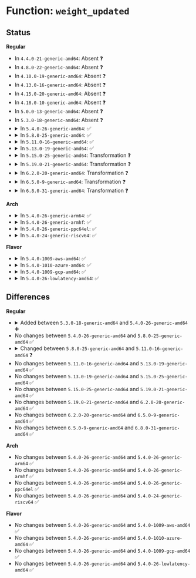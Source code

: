 # Function: <code>weight_updated</code>

## Status
<b>Regular</b>
<ul>
<li>
In <code>4.4.0-21-generic-amd64</code>: Absent ❓
</li>
<li>
In <code>4.8.0-22-generic-amd64</code>: Absent ❓
</li>
<li>
In <code>4.10.0-19-generic-amd64</code>: Absent ❓
</li>
<li>
In <code>4.13.0-16-generic-amd64</code>: Absent ❓
</li>
<li>
In <code>4.15.0-20-generic-amd64</code>: Absent ❓
</li>
<li>
In <code>4.18.0-10-generic-amd64</code>: Absent ❓
</li>
<li>
In <code>5.0.0-13-generic-amd64</code>: Absent ❓
</li>
<li>
In <code>5.3.0-18-generic-amd64</code>: Absent ❓
</li>
<li>
<details>
<summary>In <code>5.4.0-26-generic-amd64</code>: ✅</summary>

```c
void weight_updated(struct ioc_gq * iocg)
```

```json
{
  "name": "weight_updated",
  "collision_type": "Unique Static",
  "inline_type": "No",
  "funcs": [
    {
      "addr": 18446744071584156080,
      "name": "weight_updated",
      "external": false,
      "loc": "block/blk-iocost.c:1011",
      "file": "block/blk-iocost.c",
      "inline": "seen, unknown",
      "caller_inline": [],
      "caller_func": [
        "block/blk-iocost.c:ioc_weight_write",
        "block/blk-iocost.c:ioc_weight_write",
        "block/blk-iocost.c:ioc_pd_init"
      ]
    }
  ],
  "symbols": [
    {
      "addr": 18446744071584156080,
      "name": "weight_updated",
      "section": ".text",
      "bind": "STB_LOCAL",
      "size": 130
    }
  ]
}
```
</details>
</li>
<li>
<details>
<summary>In <code>5.8.0-25-generic-amd64</code>: ✅</summary>

```c
void weight_updated(struct ioc_gq * iocg)
```

```json
{
  "name": "weight_updated",
  "collision_type": "Unique Static",
  "inline_type": "No",
  "funcs": [
    {
      "addr": 18446744071584556160,
      "name": "weight_updated",
      "external": false,
      "loc": "block/blk-iocost.c:1009",
      "file": "block/blk-iocost.c",
      "inline": "seen, unknown",
      "caller_inline": [],
      "caller_func": [
        "block/blk-iocost.c:ioc_weight_write",
        "block/blk-iocost.c:ioc_weight_write",
        "block/blk-iocost.c:ioc_pd_init"
      ]
    }
  ],
  "symbols": [
    {
      "addr": 18446744071584556160,
      "name": "weight_updated",
      "section": ".text",
      "bind": "STB_LOCAL",
      "size": 164
    }
  ]
}
```
</details>
</li>
<li>
<details>
<summary>In <code>5.11.0-16-generic-amd64</code>: ✅</summary>

```c
void weight_updated(struct ioc_gq * iocg, struct ioc_now * now)
```

```json
{
  "name": "weight_updated",
  "collision_type": "Unique Static",
  "inline_type": "No",
  "funcs": [
    {
      "addr": 18446744071584670784,
      "name": "weight_updated",
      "external": false,
      "loc": "block/blk-iocost.c:1220",
      "file": "block/blk-iocost.c",
      "inline": "seen, unknown",
      "caller_inline": [],
      "caller_func": [
        "block/blk-iocost.c:ioc_weight_write",
        "block/blk-iocost.c:ioc_weight_write",
        "block/blk-iocost.c:ioc_pd_init"
      ]
    }
  ],
  "symbols": [
    {
      "addr": 18446744071584670784,
      "name": "weight_updated",
      "section": ".text",
      "bind": "STB_LOCAL",
      "size": 145
    }
  ]
}
```
</details>
</li>
<li>
<details>
<summary>In <code>5.13.0-19-generic-amd64</code>: ✅</summary>

```c
void weight_updated(struct ioc_gq * iocg, struct ioc_now * now)
```

```json
{
  "name": "weight_updated",
  "collision_type": "Unique Static",
  "inline_type": "No",
  "funcs": [
    {
      "addr": 18446744071584698784,
      "name": "weight_updated",
      "external": false,
      "loc": "block/blk-iocost.c:1226",
      "file": "block/blk-iocost.c",
      "inline": "seen, unknown",
      "caller_inline": [],
      "caller_func": [
        "block/blk-iocost.c:ioc_weight_write",
        "block/blk-iocost.c:ioc_weight_write",
        "block/blk-iocost.c:ioc_pd_init"
      ]
    }
  ],
  "symbols": [
    {
      "addr": 18446744071584698784,
      "name": "weight_updated",
      "section": ".text",
      "bind": "STB_LOCAL",
      "size": 145
    }
  ]
}
```
</details>
</li>
<li>
<details>
<summary>In <code>5.15.0-25-generic-amd64</code>: Transformation ❓</summary>

```c
void weight_updated(struct ioc_gq * iocg, struct ioc_now * now)
```

```json
{
  "name": "weight_updated",
  "collision_type": "Unique Static",
  "inline_type": "No",
  "funcs": [
    {
      "addr": 0,
      "name": "weight_updated",
      "external": false,
      "loc": "block/blk-iocost.c:1226",
      "file": "block/blk-iocost.c",
      "inline": "seen, unknown",
      "caller_inline": [],
      "caller_func": [
        "block/blk-iocost.c:ioc_weight_write",
        "block/blk-iocost.c:ioc_weight_write",
        "block/blk-iocost.c:ioc_pd_init"
      ]
    }
  ],
  "symbols": [
    {
      "addr": 18446744071585120352,
      "name": "weight_updated",
      "section": ".text",
      "bind": "STB_LOCAL",
      "size": 212
    },
    {
      "addr": 18446744071592320568,
      "name": "weight_updated.cold",
      "section": ".text",
      "bind": "STB_LOCAL",
      "size": 21
    }
  ]
}
```
</details>
</li>
<li>
<details>
<summary>In <code>5.19.0-21-generic-amd64</code>: Transformation ❓</summary>

```c
void weight_updated(struct ioc_gq * iocg, struct ioc_now * now)
```

```json
{
  "name": "weight_updated",
  "collision_type": "Unique Static",
  "inline_type": "No",
  "funcs": [
    {
      "addr": 0,
      "name": "weight_updated",
      "external": false,
      "loc": "block/blk-iocost.c:1225",
      "file": "block/blk-iocost.c",
      "inline": "seen, unknown",
      "caller_inline": [],
      "caller_func": [
        "block/blk-iocost.c:ioc_weight_write",
        "block/blk-iocost.c:ioc_weight_write",
        "block/blk-iocost.c:ioc_pd_init"
      ]
    }
  ],
  "symbols": [
    {
      "addr": 18446744071585858544,
      "name": "weight_updated",
      "section": ".text",
      "bind": "STB_LOCAL",
      "size": 233
    },
    {
      "addr": 18446744071594105222,
      "name": "weight_updated.cold",
      "section": ".text",
      "bind": "STB_LOCAL",
      "size": 21
    }
  ]
}
```
</details>
</li>
<li>
<details>
<summary>In <code>6.2.0-20-generic-amd64</code>: Transformation ❓</summary>

```c
void weight_updated(struct ioc_gq * iocg, struct ioc_now * now)
```

```json
{
  "name": "weight_updated",
  "collision_type": "Unique Static",
  "inline_type": "No",
  "funcs": [
    {
      "addr": 0,
      "name": "weight_updated",
      "external": false,
      "loc": "block/blk-iocost.c:1230",
      "file": "block/blk-iocost.c",
      "inline": "seen, unknown",
      "caller_inline": [],
      "caller_func": [
        "block/blk-iocost.c:ioc_weight_write",
        "block/blk-iocost.c:ioc_weight_write",
        "block/blk-iocost.c:ioc_pd_init"
      ]
    }
  ],
  "symbols": [
    {
      "addr": 18446744071586644560,
      "name": "weight_updated",
      "section": ".text",
      "bind": "STB_LOCAL",
      "size": 233
    },
    {
      "addr": 18446744071596109564,
      "name": "weight_updated.cold",
      "section": ".text",
      "bind": "STB_LOCAL",
      "size": 21
    }
  ]
}
```
</details>
</li>
<li>
<details>
<summary>In <code>6.5.0-9-generic-amd64</code>: Transformation ❓</summary>

```c
void weight_updated(struct ioc_gq * iocg, struct ioc_now * now)
```

```json
{
  "name": "weight_updated",
  "collision_type": "Unique Static",
  "inline_type": "No",
  "funcs": [
    {
      "addr": 0,
      "name": "weight_updated",
      "external": false,
      "loc": "block/blk-iocost.c:1246",
      "file": "block/blk-iocost.c",
      "inline": "seen, unknown",
      "caller_inline": [],
      "caller_func": [
        "block/blk-iocost.c:ioc_weight_write",
        "block/blk-iocost.c:ioc_weight_write",
        "block/blk-iocost.c:ioc_pd_init"
      ]
    }
  ],
  "symbols": [
    {
      "addr": 18446744071586902656,
      "name": "weight_updated",
      "section": ".text",
      "bind": "STB_LOCAL",
      "size": 233
    },
    {
      "addr": 18446744071596633452,
      "name": "weight_updated.cold",
      "section": ".text",
      "bind": "STB_LOCAL",
      "size": 21
    }
  ]
}
```
</details>
</li>
<li>
<details>
<summary>In <code>6.8.0-31-generic-amd64</code>: Transformation ❓</summary>

```c
void weight_updated(struct ioc_gq * iocg, struct ioc_now * now)
```

```json
{
  "name": "weight_updated",
  "collision_type": "Unique Static",
  "inline_type": "No",
  "funcs": [
    {
      "addr": 0,
      "name": "weight_updated",
      "external": false,
      "loc": "block/blk-iocost.c:1246",
      "file": "block/blk-iocost.c",
      "inline": "seen, unknown",
      "caller_inline": [],
      "caller_func": [
        "block/blk-iocost.c:ioc_weight_write",
        "block/blk-iocost.c:ioc_weight_write",
        "block/blk-iocost.c:ioc_pd_init"
      ]
    }
  ],
  "symbols": [
    {
      "addr": 18446744071587180688,
      "name": "weight_updated",
      "section": ".text",
      "bind": "STB_LOCAL",
      "size": 233
    },
    {
      "addr": 18446744071597539770,
      "name": "weight_updated.cold",
      "section": ".text",
      "bind": "STB_LOCAL",
      "size": 21
    }
  ]
}
```
</details>
</li>
</ul>
<b>Arch</b>
<ul>
<li>
<details>
<summary>In <code>5.4.0-26-generic-arm64</code>: ✅</summary>

```c
void weight_updated(struct ioc_gq * iocg)
```

```json
{
  "name": "weight_updated",
  "collision_type": "Unique Static",
  "inline_type": "No",
  "funcs": [
    {
      "addr": 18446603336496007416,
      "name": "weight_updated",
      "external": false,
      "loc": "block/blk-iocost.c:1011",
      "file": "block/blk-iocost.c",
      "inline": "seen, unknown",
      "caller_inline": [],
      "caller_func": [
        "block/blk-iocost.c:ioc_weight_write",
        "block/blk-iocost.c:ioc_weight_write",
        "block/blk-iocost.c:ioc_pd_init"
      ]
    }
  ],
  "symbols": [
    {
      "addr": 18446603336496007416,
      "name": "weight_updated",
      "section": ".text",
      "bind": "STB_LOCAL",
      "size": 160
    }
  ]
}
```
</details>
</li>
<li>
<details>
<summary>In <code>5.4.0-26-generic-armhf</code>: ✅</summary>

```c
void weight_updated(struct ioc_gq * iocg)
```

```json
{
  "name": "weight_updated",
  "collision_type": "Unique Static",
  "inline_type": "No",
  "funcs": [
    {
      "addr": 3229349492,
      "name": "weight_updated",
      "external": false,
      "loc": "block/blk-iocost.c:1011",
      "file": "block/blk-iocost.c",
      "inline": "seen, unknown",
      "caller_inline": [],
      "caller_func": [
        "block/blk-iocost.c:ioc_weight_write",
        "block/blk-iocost.c:ioc_weight_write",
        "block/blk-iocost.c:ioc_pd_init"
      ]
    }
  ],
  "symbols": [
    {
      "addr": 3229349492,
      "name": "weight_updated",
      "section": ".text",
      "bind": "STB_LOCAL",
      "size": 164
    }
  ]
}
```
</details>
</li>
<li>
<details>
<summary>In <code>5.4.0-26-generic-ppc64el</code>: ✅</summary>

```c
void weight_updated(struct ioc_gq * iocg)
```

```json
{
  "name": "weight_updated",
  "collision_type": "Unique Static",
  "inline_type": "No",
  "funcs": [
    {
      "addr": 13835058055290239344,
      "name": "weight_updated",
      "external": false,
      "loc": "block/blk-iocost.c:1011",
      "file": "block/blk-iocost.c",
      "inline": "seen, unknown",
      "caller_inline": [],
      "caller_func": [
        "block/blk-iocost.c:ioc_weight_write",
        "block/blk-iocost.c:ioc_weight_write",
        "block/blk-iocost.c:ioc_pd_init"
      ]
    }
  ],
  "symbols": [
    {
      "addr": 13835058055290239344,
      "name": "weight_updated",
      "section": ".text",
      "bind": "STB_LOCAL",
      "size": 216
    }
  ]
}
```
</details>
</li>
<li>
<details>
<summary>In <code>5.4.0-24-generic-riscv64</code>: ✅</summary>

```c
void weight_updated(struct ioc_gq * iocg)
```

```json
{
  "name": "weight_updated",
  "collision_type": "Unique Static",
  "inline_type": "No",
  "funcs": [
    {
      "addr": 18446743936275098004,
      "name": "weight_updated",
      "external": false,
      "loc": "block/blk-iocost.c:1011",
      "file": "block/blk-iocost.c",
      "inline": "seen, unknown",
      "caller_inline": [],
      "caller_func": [
        "block/blk-iocost.c:ioc_weight_write",
        "block/blk-iocost.c:ioc_weight_write",
        "block/blk-iocost.c:ioc_pd_init"
      ]
    }
  ],
  "symbols": [
    {
      "addr": 18446743936275098004,
      "name": "weight_updated",
      "section": ".text",
      "bind": "STB_LOCAL",
      "size": 170
    }
  ]
}
```
</details>
</li>
</ul>
<b>Flavor</b>
<ul>
<li>
<details>
<summary>In <code>5.4.0-1009-aws-amd64</code>: ✅</summary>

```c
void weight_updated(struct ioc_gq * iocg)
```

```json
{
  "name": "weight_updated",
  "collision_type": "Unique Static",
  "inline_type": "No",
  "funcs": [
    {
      "addr": 18446744071584124816,
      "name": "weight_updated",
      "external": false,
      "loc": "block/blk-iocost.c:1011",
      "file": "block/blk-iocost.c",
      "inline": "seen, unknown",
      "caller_inline": [],
      "caller_func": [
        "block/blk-iocost.c:ioc_weight_write",
        "block/blk-iocost.c:ioc_weight_write",
        "block/blk-iocost.c:ioc_pd_init"
      ]
    }
  ],
  "symbols": [
    {
      "addr": 18446744071584124816,
      "name": "weight_updated",
      "section": ".text",
      "bind": "STB_LOCAL",
      "size": 130
    }
  ]
}
```
</details>
</li>
<li>
<details>
<summary>In <code>5.4.0-1010-azure-amd64</code>: ✅</summary>

```c
void weight_updated(struct ioc_gq * iocg)
```

```json
{
  "name": "weight_updated",
  "collision_type": "Unique Static",
  "inline_type": "No",
  "funcs": [
    {
      "addr": 18446744071584060480,
      "name": "weight_updated",
      "external": false,
      "loc": "block/blk-iocost.c:1011",
      "file": "block/blk-iocost.c",
      "inline": "seen, unknown",
      "caller_inline": [],
      "caller_func": [
        "block/blk-iocost.c:ioc_weight_write",
        "block/blk-iocost.c:ioc_weight_write",
        "block/blk-iocost.c:ioc_pd_init"
      ]
    }
  ],
  "symbols": [
    {
      "addr": 18446744071584060480,
      "name": "weight_updated",
      "section": ".text",
      "bind": "STB_LOCAL",
      "size": 130
    }
  ]
}
```
</details>
</li>
<li>
<details>
<summary>In <code>5.4.0-1009-gcp-amd64</code>: ✅</summary>

```c
void weight_updated(struct ioc_gq * iocg)
```

```json
{
  "name": "weight_updated",
  "collision_type": "Unique Static",
  "inline_type": "No",
  "funcs": [
    {
      "addr": 18446744071584108576,
      "name": "weight_updated",
      "external": false,
      "loc": "block/blk-iocost.c:1011",
      "file": "block/blk-iocost.c",
      "inline": "seen, unknown",
      "caller_inline": [],
      "caller_func": [
        "block/blk-iocost.c:ioc_weight_write",
        "block/blk-iocost.c:ioc_weight_write",
        "block/blk-iocost.c:ioc_pd_init"
      ]
    }
  ],
  "symbols": [
    {
      "addr": 18446744071584108576,
      "name": "weight_updated",
      "section": ".text",
      "bind": "STB_LOCAL",
      "size": 130
    }
  ]
}
```
</details>
</li>
<li>
<details>
<summary>In <code>5.4.0-26-lowlatency-amd64</code>: ✅</summary>

```c
void weight_updated(struct ioc_gq * iocg)
```

```json
{
  "name": "weight_updated",
  "collision_type": "Unique Static",
  "inline_type": "No",
  "funcs": [
    {
      "addr": 18446744071584212608,
      "name": "weight_updated",
      "external": false,
      "loc": "block/blk-iocost.c:1011",
      "file": "block/blk-iocost.c",
      "inline": "seen, unknown",
      "caller_inline": [],
      "caller_func": [
        "block/blk-iocost.c:ioc_weight_write",
        "block/blk-iocost.c:ioc_weight_write",
        "block/blk-iocost.c:ioc_pd_init"
      ]
    }
  ],
  "symbols": [
    {
      "addr": 18446744071584212608,
      "name": "weight_updated",
      "section": ".text",
      "bind": "STB_LOCAL",
      "size": 130
    }
  ]
}
```
</details>
</li>
</ul>

## Differences
<b>Regular</b>
<ul>
<li>
<details>
<summary>Added between <code>5.3.0-18-generic-amd64</code> and <code>5.4.0-26-generic-amd64</code> ➕</summary>

```c
void weight_updated(struct ioc_gq * iocg)
```
</details>
</li>
<li>
No changes between <code>5.4.0-26-generic-amd64</code> and <code>5.8.0-25-generic-amd64</code> ✅
</li>
<li>
<details>
<summary>Changed between <code>5.8.0-25-generic-amd64</code> and <code>5.11.0-16-generic-amd64</code> ❓</summary>
<ul>
<li>
<b>Param added. </b>
<code>struct ioc_now * now</code>
</li>
</ul>
</details>
</li>
<li>
No changes between <code>5.11.0-16-generic-amd64</code> and <code>5.13.0-19-generic-amd64</code> ✅
</li>
<li>
No changes between <code>5.13.0-19-generic-amd64</code> and <code>5.15.0-25-generic-amd64</code> ✅
</li>
<li>
No changes between <code>5.15.0-25-generic-amd64</code> and <code>5.19.0-21-generic-amd64</code> ✅
</li>
<li>
No changes between <code>5.19.0-21-generic-amd64</code> and <code>6.2.0-20-generic-amd64</code> ✅
</li>
<li>
No changes between <code>6.2.0-20-generic-amd64</code> and <code>6.5.0-9-generic-amd64</code> ✅
</li>
<li>
No changes between <code>6.5.0-9-generic-amd64</code> and <code>6.8.0-31-generic-amd64</code> ✅
</li>
</ul>
<b>Arch</b>
<ul>
<li>
No changes between <code>5.4.0-26-generic-amd64</code> and <code>5.4.0-26-generic-arm64</code> ✅
</li>
<li>
No changes between <code>5.4.0-26-generic-amd64</code> and <code>5.4.0-26-generic-armhf</code> ✅
</li>
<li>
No changes between <code>5.4.0-26-generic-amd64</code> and <code>5.4.0-26-generic-ppc64el</code> ✅
</li>
<li>
No changes between <code>5.4.0-26-generic-amd64</code> and <code>5.4.0-24-generic-riscv64</code> ✅
</li>
</ul>
<b>Flavor</b>
<ul>
<li>
No changes between <code>5.4.0-26-generic-amd64</code> and <code>5.4.0-1009-aws-amd64</code> ✅
</li>
<li>
No changes between <code>5.4.0-26-generic-amd64</code> and <code>5.4.0-1010-azure-amd64</code> ✅
</li>
<li>
No changes between <code>5.4.0-26-generic-amd64</code> and <code>5.4.0-1009-gcp-amd64</code> ✅
</li>
<li>
No changes between <code>5.4.0-26-generic-amd64</code> and <code>5.4.0-26-lowlatency-amd64</code> ✅
</li>
</ul>
